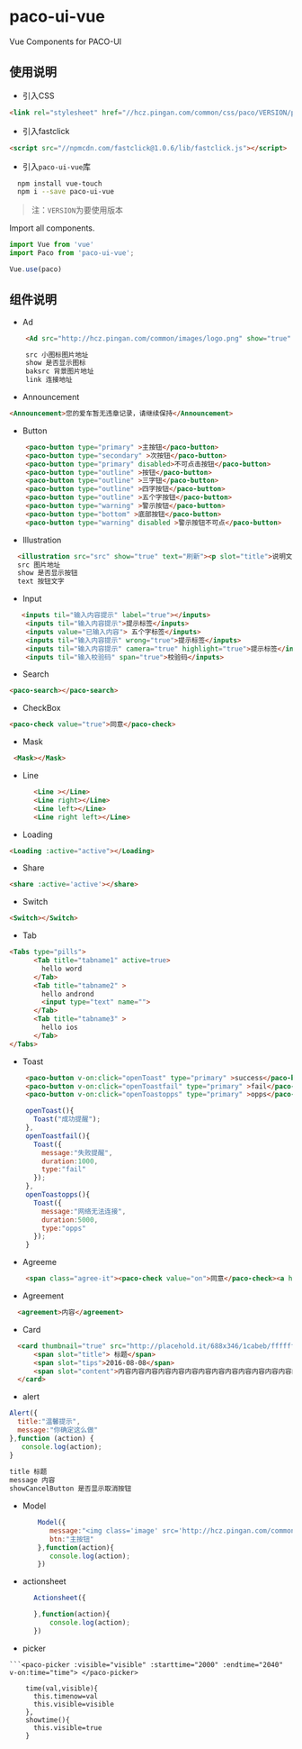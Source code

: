 # paco-ui-vue

Vue Components for PACO-UI


## 使用说明

- 引入CSS
```html
<link rel="stylesheet" href="//hcz.pingan.com/common/css/paco/VERSION/paco.min.css" charset="utf-8">
```
- 引入fastclick
```html
<script src="//npmcdn.com/fastclick@1.0.6/lib/fastclick.js"></script>
```
- 引入`paco-ui-vue`库

```bash
  npm install vue-touch
  npm i --save paco-ui-vue
```

> 注：`VERSION`为要使用版本


Import all components.

```javascript
import Vue from 'vue'
import Paco from 'paco-ui-vue';

Vue.use(paco)

```
## 组件说明

- Ad
```html
    <Ad src="http://hcz.pingan.com/common/images/logo.png" show="true" baksrc="http://localhost:9090/dist/93719466a36e57c0a7b206f92deace54.png" link="http://hcz.pingan.com" title="平安好车主">开车能赚钱，买车全网最低</Ad>开车能赚钱，买车全网最低</Ad>

    src 小图标图片地址
    show 是否显示图标
    baksrc 背景图片地址
    link 连接地址
```


- Announcement
```html
<Announcement>您的爱车暂无违章记录，请继续保持</Announcement>
```

- Button
```html
    <paco-button type="primary" >主按钮</paco-button>
    <paco-button type="secondary" >次按钮</paco-button>
    <paco-button type="primary" disabled>不可点击按钮</paco-button>
    <paco-button type="outline" >按钮</paco-button>
    <paco-button type="outline" >三字钮</paco-button>
    <paco-button type="outline" >四字按钮</paco-button>
    <paco-button type="outline" >五个字按钮</paco-button>
    <paco-button type="warning" >警示按钮</paco-button>
    <paco-button type="bottom" >底部按钮</paco-button>
    <paco-button type="warning" disabled >警示按钮不可点</paco-button>
```
- Illustration
```html
  <illustration src="src" show="true" text="刷新"><p slot="title">说明文本说明文本说明文本</p> <p slot="desc">说明文本</p></illustration>  
  src 图片地址
  show 是否显示按钮
  text 按钮文字

```

- Input
```html
   <inputs til="输入内容提示" label="true"></inputs>
    <inputs til="输入内容提示">提示标签</inputs>
    <inputs value="已输入内容"> 五个字标签</inputs>
    <inputs til="输入内容提示" wrong="true">提示标签</inputs>
    <inputs til="输入内容提示" camera="true" highlight="true">提示标签</inputs>
    <inputs til="输入校验码" span="true">校验码</inputs>
```

- Search
```html
<paco-search></paco-search> 
```

- CheckBox
```html
<paco-check value="true">同意</paco-check>
```

- Mask
```html
 <Mask></Mask>
```

- Line
```html
      <Line ></Line>
      <Line right></Line>
      <Line left></Line>
      <Line right left></Line>
```

- Loading
```html
<Loading :active="active"></Loading>
```


- Share
```html
<share :active='active'></share>
```

- Switch
```html
<Switch></Switch>
```

- Tab
```html
<Tabs type="pills">
      <Tab title="tabname1" active=true>
        hello word
      </Tab>
      <Tab title="tabname2" >
        hello andrond
        <input type="text" name="">
      </Tab>
      <Tab title="tabname3" >
        hello ios
      </Tab>
</Tabs>
```

- Toast
```html
    <paco-button v-on:click="openToast" type="primary" >success</paco-button>
    <paco-button v-on:click="openToastfail" type="primary" >fail</paco-button>
    <paco-button v-on:click="openToastopps" type="primary" >opps</paco-button>
```
```javascript
    openToast(){
      Toast("成功提醒");
    },
    openToastfail(){
      Toast({
        message:"失败提醒",
        duration:1000,
        type:"fail"      
      });
    },
    openToastopps(){
      Toast({
        message:"网络无法连接",
        duration:5000,
        type:"opps"      
      });
    }
```

- Agreeme
```html
    <span class="agree-it"><paco-check value="on">同意</paco-check><a href="http://hcz.pingan.com/common/page/provision/loss.html">《平安好车主服务协议》</a></span>
```

- Agreement

```html
  <agreement>内容</agreement>
```

- Card

```html
  <card thumbnail="true" src="http://placehold.it/688x346/1cabeb/ffffff?text=PACO-UI">
      <span slot="title"> 标题</span>
      <span slot="tips">2016-08-08</span>
      <span slot="content">内容内容内容内容内容内容内容内容内容内容内容内容内容内容</span>
  </card>
```

- alert

```javascript
Alert({
  title:"温馨提示",
  message:"你确定这么做"
},function (action) {
   console.log(action);
}
      
title 标题
message 内容
showCancelButton 是否显示取消按钮
```

- Model

```javascript
       Model({
          message:"<img class='image' src='http://hcz.pingan.com/common/images/download.png' role='presentation'><div class='desc'>说明方案</div><div class='tips'>终极辅助说明方案</div>",
          btn:"主按钮"
       },function(action){
          console.log(action);
       })
```

- actionsheet

```javascript
      Actionsheet({

      },function(action){
          console.log(action);
      })
```

- picker
```<List v-on:click.native="showtime" icon="true"><span slot="title">时间</span><span slot="desc">{{timenow}}</span></List>
```<paco-picker :visible="visible" :starttime="2000" :endtime="2040" v-on:time="time"> </paco-picker>

    time(val,visible){
      this.timenow=val
      this.visible=visible
    },
    showtime(){
      this.visible=true
    }